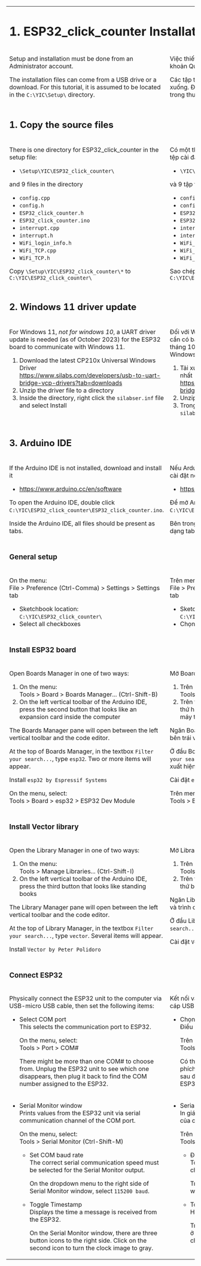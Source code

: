 <table style="border-style: none">
<tr style="border-style: none">
<td colspan=2 valign="top" style="border-style: none">

# 1. ESP32_click_counter Installation

</td>
</tr>
<tr style="border-style: none">
<td valign="top" width="50%" style="border-style: none">

Setup and installation must be done from an Administrator account.

The installation files can come from a USB drive or a download. For this tutorial, it is assumed to be located in the `C:\YIC\Setup\` directory.

</td>
<td valign="top" width="50%" style="border-style: none">

Việc thiết lập và cài đặt phải được thực hiện từ tài khoản Quản trị viên.

Các tập tin cài đặt có thể đến từ ổ USB hoặc bản tải xuống. Đối với hướng dẫn này, nó được cho là nằm trong thư mục `C:\YIC\Setup\`.

</td>
</tr>
<tr style="border-style: none">
<td colspan=2 valign="top" width="100%" style="border-style: none">

## 1. Copy the source files

</td>
</tr>
<tr style="border-style: none">
<td valign="top" width="50%" style="border-style: none">

There is one directory for ESP32_click_counter in the setup file:

- `\Setup\YIC\ESP32_click_counter\`

and 9 files in the directory

- `config.cpp`
- `config.h`
- `ESP32_click_counter.h`
- `ESP32_click_counter.ino`
- `interrupt.cpp`
- `interrupt.h`
- `WiFi_login_info.h`
- `WiFi_TCP.cpp`
- `WiFi_TCP.h`

Copy `\Setup\YIC\ESP32_click_counter\*` to `C:\YIC\ESP32_click_counter\`

</td>
<td valign="top" width="50%" style="border-style: none">

Có một thư mục dành cho ESP32_click_counter trong tệp cài đặt:

- `\YIC\ESP32_click_counter\`

và 9 tập tin trong thư mục

- `config.cpp`
- `config.h`
- `ESP32_click_counter.h`
- `ESP32_click_counter.ino`
- `interrupt.cpp`
- `interrupt.h`
- `WiFi_login_info.h`
- `WiFi_TCP.cpp`
- `WiFi_TCP.h`

Sao chép `\Setup\YIC\ESP32_click_counter\*` sang `C:\YIC\ESP32_click_counter\`

</td>
</tr>
<tr style="border-style: none">
<td colspan=2 valign="top" width="100%" style="border-style: none">

## 2. Windows 11 driver update

</td>
</tr>
<tr style="border-style: none">
<td valign="top" width="50%" style="border-style: none">

For Windows 11, _not for windows 10_, a UART driver update is needed (as of October 2023) for the ESP32 board to communicate with Windows 11.

1. Download the latest CP210x Universal Windows Driver\
<https://www.silabs.com/developers/usb-to-uart-bridge-vcp-drivers?tab=downloads>
2. Unzip the driver file to a directory
3. Inside the directory, right click the `silabser.inf` file and select Install

</td>
<td valign="top" width="50%" style="border-style: none">


Đối với Windows 11, _không dành cho windows 10_, cần có bản cập nhật trình điều khiển UART (kể từ tháng 10 năm 2023) để thiết bị ESP32 giao tiếp với Windows 11.

1. Tải xuống CP210x Universal Windows Driver mới nhất\
<https://www.silabs.com/developers/usb-to-uart-bridge-vcp-drivers?tab=downloads>
2. Unzip file driver vào một thư mục
3. Trong thư mục, nhấp chuột phải vào tệp `silabser.inf` và chọn Cài đặt

</td>
</tr>
<tr style="border-style: none">
<td colspan=2 valign="top" width="100%" style="border-style: none">

## 3. Arduino IDE

</td>
</tr>
<tr style="border-style: none">
<td valign="top" width="50%" style="border-style: none">

If the Arduino IDE is not installed, download and install it

- <https://www.arduino.cc/en/software>

To open the Arduino IDE, double click `C:\YIC\ESP32_click_counter\ESP32_click_counter.ino`.

Inside the Arduino IDE, all files should be present as tabs.

</td>
<td valign="top" width="50%" style="border-style: none">

Nếu Arduino IDE chưa được cài đặt, hãy tải xuống và cài đặt nó

- <https://www.arduino.cc/en/software>

Để mở Arduino IDE, nhấp đúp vào `C:\YIC\ESP32_click_counter\ESP32_click_counter.ino`.

Bên trong Arduino IDE, tất cả các tệp sẽ hiển thị dưới dạng tab.

</td>
</tr>
<tr style="border-style: none">
<td colspan=2 valign="top" width="100%" style="border-style: none">

### General setup

</td>
</tr>
<tr style="border-style: none">
<td valign="top" width="50%" style="border-style: none">

On the menu:\
File > Preference (Ctrl-Comma) > Settings  > Settings tab

- Sketchbook location:\
  `C:\YIC\ESP32_click_counter\`
- Select all checkboxes

</td>
<td valign="top" width="50%" style="border-style: none">

Trên menu:\
File > Preference > Settings (Ctrl-Comma) > Settings tab

- Sketchbook location:\
  `C:\YIC\ESP32_click_counter\`
- Chọn tất cả các hộp kiểm

</td>
</tr>
<tr style="border-style: none">
<td colspan=2 valign="top" width="100%" style="border-style: none">

### Install ESP32 board

</td>
</tr>
<tr style="border-style: none">
<td valign="top" width="50%" style="border-style: none">

Open Boards Manager in one of two ways:

1. On the menu:\
   Tools > Board > Boards Manager... (Ctrl-Shift-B)
2. On the left vertical toolbar of the Arduino IDE, press the second button that looks like an expansion card inside the computer

The Boards Manager pane will open between the left vertical toolbar and the code editor.

At the top of Boards Manager, in the textbox `Filter your search...`, type `esp32`. Two or more items will appear.

Install `esp32 by Espressif Systems`

On the menu, select:\
Tools > Board > esp32 > ESP32 Dev Module

</td>
<td valign="top" width="50%" style="border-style: none">

Mở Boards Manager theo một trong hai cách:

1. Trên menu:\
   Tools > Board > Boards Manager... (Ctrl-Shift-B)
2. Trên toolbar dọc bên trái của Arduino IDE, nhấn nút thứ hai trông giống như một thẻ mở rộng bên trong máy tính

Ngăn Boards Manager sẽ mở giữa thanh công cụ dọc bên trái và trình chỉnh sửa mã.

Ở đầu Boards Manager, trong hộp văn bản `Filter your search...`, nhập `esp32`. Hai hoặc nhiều mục sẽ xuất hiện.

Cài đặt `esp32 by Espressif Systems`

Trên menu, chọn:\
Tools > Board > esp32 > ESP32 Dev Module

</td>
</tr>
<tr style="border-style: none">
<td colspan=2 valign="top" width="100%" style="border-style: none">

### Install Vector library

</td>
</tr>
<tr style="border-style: none">
<td valign="top" width="50%" style="border-style: none">

Open the Library Manager in one of two ways:

1. On the menu:\
  Tools > Manage Libraries... (Ctrl-Shift-I)
2. On the left vertical toolbar of the Arduino IDE, press the third button that looks like standing books

The Library Manager pane will open between the left vertical toolbar and the code editor.

At the top of Library Manager, in the textbox `Filter your search...`, type `vector`. Several items will appear.

Install `Vector by Peter Polidoro`

</td>
<td valign="top" width="50%" style="border-style: none">

Mở Library Manager theo một trong hai cách:

1. Trên menu:\
   Tools > Manage Libraries... (Ctrl-Shift-I)
2. Trên toolbar dọc bên trái của Arduino IDE, nhấn nút thứ ba trông giống như những cuốn sách đứng

Ngăn Library Manager sẽ mở giữa toolbar dọc bên trái và trình chỉnh sửa mã.

Ở đầu Library Manager, trong textbox `Filter your search...`, nhập `vector`. Một số mục sẽ xuất hiện.

Cài đặt `Vector by Peter Polidoro`

</td>
</tr>
<tr style="border-style: none">
<td colspan=2 valign="top" width="100%" style="border-style: none">

### Connect ESP32

</td>
</tr>
<tr style="border-style: none">
<td valign="top" width="50%" style="border-style: none">

Physically connect the ESP32 unit to the computer via USB-micro USB cable, then set the following items:

- Select COM port\
  This selects the communication port to ESP32.

  On the menu, select:\
  Tools > Port > COM#

  There might be more than one COM# to choose from. Unplug the ESP32 unit to see which one disappears, then plug it back to find the COM number assigned to the ESP32.

</td>
<td valign="top" width="50%" style="border-style: none">

Kết nối vật lý thiết bị ESP32 với máy tính thông qua cáp USB-micro USB, sau đó thiết lập như sau:

- Chọn COM port\
  Điều này sẽ chọn cổng giao tiếp tới ESP32.

  Trên menu, chọn:\
  Tools > Port > COM#

  Có thể có nhiều hơn một COM# để lựa chọn. Rút phích cắm thiết bị ESP32 để xem điều gì biến mất, sau đó cắm lại để tìm số COM được gán cho ESP32.

</td>
</tr>
<tr style="border-style: none">
<td valign="top" width="50%" style="border-style: none">

- Serial Monitor window\
  Prints values from the ESP32 unit via serial communication channel of the COM port.

  On the menu, select:\
  Tools > Serial Monitor (Ctrl-Shift-M)

  - Set COM baud rate\
    The correct serial communication speed must be selected for the Serial Monitor output.

    On the dropdown menu to the right side of Serial Monitor window, select `115200 baud`.

  - Toggle Timestamp\
    Displays the time a message is received from the ESP32.

    On the Serial Monitor window, there are three button icons to the right side. Click on the second icon to turn the clock image to gray.

</td>
<td valign="top" width="50%" style="border-style: none">

- Serial Monitor window\
  In giá trị từ ESP32 thông qua kênh giao tiếp nối tiếp của cổng COM.

  Trên menu, chọn:\
  Tools > Serial Monitor (Ctrl-Shift-M)

  - Đặt tốc độ COM baud\
    Tốc độ giao tiếp nối tiếp chính xác phải được chọn cho đầu ra Serial Monitor.

    Trên menu dropdown ở bên phải Serial Monitor window, chọn `115200 baud`.

  - Toggle Timestamp\
    Hiển thị thời gian nhận được tin nhắn từ ESP32.

    Trên cửa sổ Serial Monitor có ba biểu tượng nút ở bên phải. Nhấn vào biểu tượng thứ 2 để chuyển hình ảnh đồng hồ sang màu xám.


</td>
</tr>
</table>
